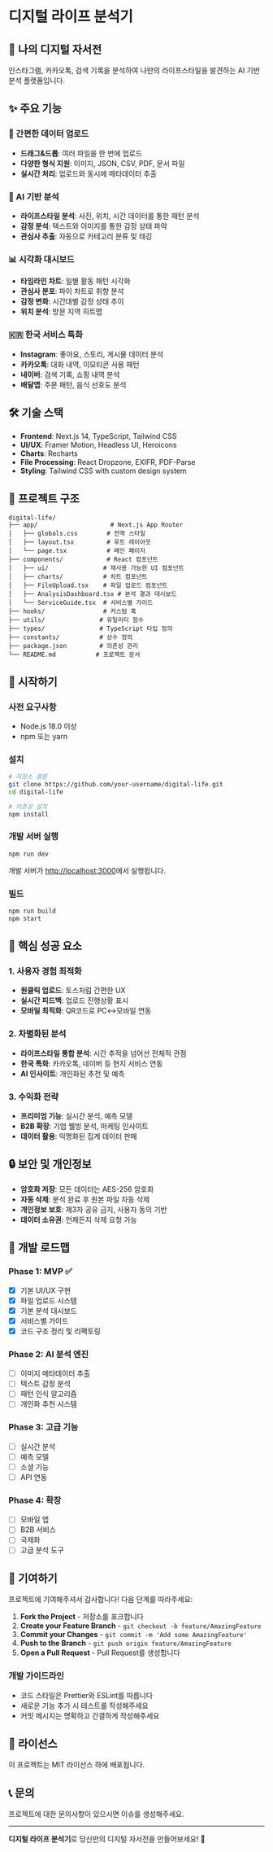 # 디지털 라이프 분석기

## 📱 나의 디지털 자서전

인스타그램, 카카오톡, 검색 기록을 분석하여 나만의 라이프스타일을 발견하는 AI 기반 분석 플랫폼입니다.

## ✨ 주요 기능

### 🚀 간편한 데이터 업로드
- **드래그&드롭**: 여러 파일을 한 번에 업로드
- **다양한 형식 지원**: 이미지, JSON, CSV, PDF, 문서 파일
- **실시간 처리**: 업로드와 동시에 메타데이터 추출

### 🤖 AI 기반 분석
- **라이프스타일 분석**: 사진, 위치, 시간 데이터를 통한 패턴 분석
- **감정 분석**: 텍스트와 이미지를 통한 감정 상태 파악
- **관심사 추출**: 자동으로 카테고리 분류 및 태깅

### 📊 시각화 대시보드
- **타임라인 차트**: 일별 활동 패턴 시각화
- **관심사 분포**: 파이 차트로 취향 분석
- **감정 변화**: 시간대별 감정 상태 추이
- **위치 분석**: 방문 지역 히트맵

### 🇰🇷 한국 서비스 특화
- **Instagram**: 좋아요, 스토리, 게시물 데이터 분석
- **카카오톡**: 대화 내역, 이모티콘 사용 패턴
- **네이버**: 검색 기록, 쇼핑 내역 분석
- **배달앱**: 주문 패턴, 음식 선호도 분석

## 🛠️ 기술 스택

- **Frontend**: Next.js 14, TypeScript, Tailwind CSS
- **UI/UX**: Framer Motion, Headless UI, Heroicons
- **Charts**: Recharts
- **File Processing**: React Dropzone, EXIFR, PDF-Parse
- **Styling**: Tailwind CSS with custom design system

## 📁 프로젝트 구조

```
digital-life/
├── app/                    # Next.js App Router
│   ├── globals.css        # 전역 스타일
│   ├── layout.tsx         # 루트 레이아웃
│   └── page.tsx           # 메인 페이지
├── components/            # React 컴포넌트
│   ├── ui/               # 재사용 가능한 UI 컴포넌트
│   ├── charts/           # 차트 컴포넌트
│   ├── FileUpload.tsx    # 파일 업로드 컴포넌트
│   ├── AnalysisDashboard.tsx # 분석 결과 대시보드
│   └── ServiceGuide.tsx  # 서비스별 가이드
├── hooks/                # 커스텀 훅
├── utils/               # 유틸리티 함수
├── types/               # TypeScript 타입 정의
├── constants/           # 상수 정의
├── package.json         # 의존성 관리
└── README.md           # 프로젝트 문서
```

## 🚀 시작하기

### 사전 요구사항
- Node.js 18.0 이상
- npm 또는 yarn

### 설치
```bash
# 저장소 클론
git clone https://github.com/your-username/digital-life.git
cd digital-life

# 의존성 설치
npm install
```

### 개발 서버 실행
```bash
npm run dev
```
개발 서버가 [http://localhost:3000](http://localhost:3000)에서 실행됩니다.

### 빌드
```bash
npm run build
npm start
```

## 🎯 핵심 성공 요소

### 1. 사용자 경험 최적화
- **원클릭 업로드**: 토스처럼 간편한 UX
- **실시간 피드백**: 업로드 진행상황 표시
- **모바일 최적화**: QR코드로 PC↔모바일 연동

### 2. 차별화된 분석
- **라이프스타일 통합 분석**: 시간 추적을 넘어선 전체적 관점
- **한국 특화**: 카카오톡, 네이버 등 현지 서비스 연동
- **AI 인사이트**: 개인화된 추천 및 예측

### 3. 수익화 전략
- **프리미엄 기능**: 실시간 분석, 예측 모델
- **B2B 확장**: 기업 웰빙 분석, 마케팅 인사이트
- **데이터 활용**: 익명화된 집계 데이터 판매

## 🔒 보안 및 개인정보

- **암호화 저장**: 모든 데이터는 AES-256 암호화
- **자동 삭제**: 분석 완료 후 원본 파일 자동 삭제
- **개인정보 보호**: 제3자 공유 금지, 사용자 동의 기반
- **데이터 소유권**: 언제든지 삭제 요청 가능

## 🚧 개발 로드맵

### Phase 1: MVP ✅
- [x] 기본 UI/UX 구현
- [x] 파일 업로드 시스템
- [x] 기본 분석 대시보드
- [x] 서비스별 가이드
- [x] 코드 구조 정리 및 리팩토링

### Phase 2: AI 분석 엔진
- [ ] 이미지 메타데이터 추출
- [ ] 텍스트 감정 분석
- [ ] 패턴 인식 알고리즘
- [ ] 개인화 추천 시스템

### Phase 3: 고급 기능
- [ ] 실시간 분석
- [ ] 예측 모델
- [ ] 소셜 기능
- [ ] API 연동

### Phase 4: 확장
- [ ] 모바일 앱
- [ ] B2B 서비스
- [ ] 국제화
- [ ] 고급 분석 도구

## 🤝 기여하기

프로젝트에 기여해주셔서 감사합니다! 다음 단계를 따라주세요:

1. **Fork the Project** - 저장소를 포크합니다
2. **Create your Feature Branch** - `git checkout -b feature/AmazingFeature`
3. **Commit your Changes** - `git commit -m 'Add some AmazingFeature'`
4. **Push to the Branch** - `git push origin feature/AmazingFeature`
5. **Open a Pull Request** - Pull Request를 생성합니다

### 개발 가이드라인
- 코드 스타일은 Prettier와 ESLint를 따릅니다
- 새로운 기능 추가 시 테스트를 작성해주세요
- 커밋 메시지는 명확하고 간결하게 작성해주세요

## 📄 라이선스

이 프로젝트는 MIT 라이선스 하에 배포됩니다.

## 📞 문의

프로젝트에 대한 문의사항이 있으시면 이슈를 생성해주세요.

---

**디지털 라이프 분석기**로 당신만의 디지털 자서전을 만들어보세요! 🚀